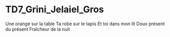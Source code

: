# TD7_Grini_Jelaiel_Gros
Une orange sur la table
Ta robe sur le tapis
Et toi dans mon lit
Doux présent du présent
Fraîcheur de la nuit
